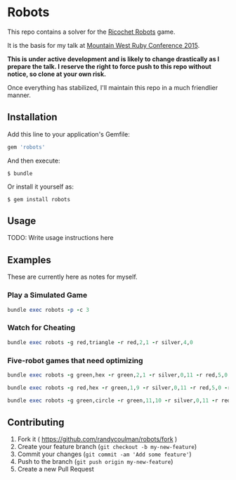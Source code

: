 # Robots

This repo contains a solver for the [Ricochet Robots](http://boardgamegeek.com/boardgame/51/ricochet-robots) game.

It is the basis for my talk at [Mountain West Ruby Conference 2015](http://mtnwestrubyconf.org/).

**This is under active development and is likely to change drastically as I prepare the talk.
I reserve the right to force push to this repo without notice, so clone at your own risk.**

Once everything has stabilized, I'll maintain this repo in a much friendlier manner.


## Installation

Add this line to your application's Gemfile:

```ruby
gem 'robots'
```

And then execute:

    $ bundle

Or install it yourself as:

    $ gem install robots

## Usage

TODO: Write usage instructions here

## Examples

These are currently here as notes for myself.

### Play a Simulated Game

```ruby
bundle exec robots -p -c 3
```

### Watch for Cheating

```ruby
bundle exec robots -g red,triangle -r red,2,1 -r silver,4,0
```

### Five-robot games that need optimizing

```ruby
bundle exec robots -g green,hex -r green,2,1 -r silver,0,11 -r red,5,0 -r blue,6,15 -r yellow,2,14
```

```ruby
bundle exec robots -g red,hex -r green,1,9 -r silver,0,11 -r red,5,0 -r blue,6,15 -r yellow,0,10
```

```ruby
bundle exec robots -g green,circle -r green,11,10 -r silver,0,11 -r red,10,13 -r blue,13,9 -r yellow,0,10
```

## Contributing

1. Fork it ( https://github.com/randycoulman/robots/fork )
2. Create your feature branch (`git checkout -b my-new-feature`)
3. Commit your changes (`git commit -am 'Add some feature'`)
4. Push to the branch (`git push origin my-new-feature`)
5. Create a new Pull Request
